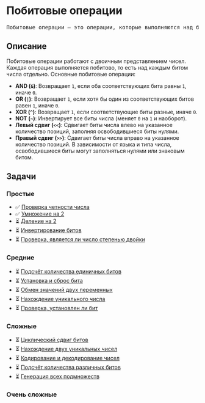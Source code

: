 # Побитовые операции
<pre>
Побитовые операции — это операции, которые выполняются над битами чисел. Они используются для манипуляции данными на самом низком уровне (битовом уровне) и часто применяются в задачах, связанных с оптимизацией, криптографией, обработкой изображений, сетевыми протоколами и другими областями.
</pre>

## Описание

Побитовые операции работают с двоичным представлением чисел. Каждая операция выполняется побитово, то есть над каждым битом числа отдельно. Основные побитовые операции:

- **AND (`&`)**: Возвращает `1`, если оба соответствующих бита равны `1`, иначе `0`.
- **OR (`|`)**: Возвращает `1`, если хотя бы один из соответствующих битов равен `1`, иначе `0`.
- **XOR (`^`)**: Возвращает `1`, если соответствующие биты разные, иначе `0`.
- **NOT (`~`)**: Инвертирует все биты числа (меняет `0` на `1` и наоборот).
- **Левый сдвиг (`<<`)**: Сдвигает биты числа влево на указанное количество позиций, заполняя освободившиеся биты нулями.
- **Правый сдвиг (`>>`)**: Сдвигает биты числа вправо на указанное количество позиций. В зависимости от языка и типа числа, освободившиеся биты могут заполняться нулями или знаковым битом.

## Задачи

### Простые
- ✅ [Проверка четности числа](./CheckParityOfNum/README.md)
- ✅ [Умножение на 2](./MultiplicationBy2/README.md)
- ⏳ [Деление на 2](#)
- ⏳ [Инвертирование битов](#)
- ⏳ [Проверка, является ли число степенью двойки](#)

### Средние
- ⏳ [Подсчёт количества единичных битов](#)
- ⏳ [Установка и сброс бита](#)
- ⏳ [Обмен значений двух переменных](#)
- ⏳ [Нахождение уникального числа](#)
- ⏳ [Проверка, установлен ли бит](#)

### Cложные
- ⏳ [Циклический сдвиг битов](#)
- ⏳ [Нахождение двух уникальных чисел](#)
- ⏳ [Кодирование и декодирование чисел](#)
- ⏳ [Подсчёт количества различных битов](#)
- ⏳ [Генерация всех подмножеств](#)

### Очень сложные
